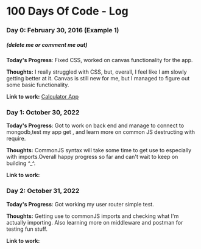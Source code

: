 # 100 Days Of Code - Log

### Day 0: February 30, 2016 (Example 1)
##### (delete me or comment me out)

**Today's Progress**: Fixed CSS, worked on canvas functionality for the app.

**Thoughts:** I really struggled with CSS, but, overall, I feel like I am slowly getting better at it. Canvas is still new for me, but I managed to figure out some basic functionality.

**Link to work:** [Calculator App](http://www.example.com)

### Day 1: October 30, 2022

**Today's Progress**: Got to work on back end and manage to connect to mongodb,test my app get , and learn more on common JS destructing with require.

**Thoughts:** CommonJS syntax will take some time to get use to especially with imports.Overall happy progress so far and can't wait to keep on building ^_^.

**Link to work:** 

### Day 2: October 31, 2022

**Today's Progress**: Got working my user router simple test.

**Thoughts:** Getting use to commonJS imports and checking what I'm actually importing. Also learning more on middleware and postman for testing fun stuff.

**Link to work:** 


